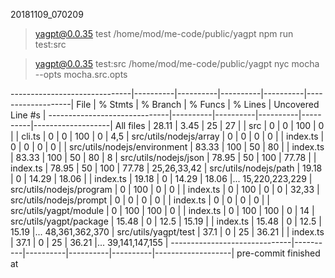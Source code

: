 20181109_070209

> yagpt@0.0.35 test /home/mod/me-code/public/yagpt
> npm run test:src


> yagpt@0.0.35 test:src /home/mod/me-code/public/yagpt
> nyc mocha --opts mocha.src.opts

------------------------------|----------|----------|----------|----------|-------------------|
File                          |  % Stmts | % Branch |  % Funcs |  % Lines | Uncovered Line #s |
------------------------------|----------|----------|----------|----------|-------------------|
All files                     |    28.11 |     3.45 |       25 |       27 |                   |
 src                          |        0 |        0 |      100 |        0 |                   |
  cli.ts                      |        0 |        0 |      100 |        0 |               4,5 |
 src/utils/nodejs/array       |        0 |        0 |        0 |        0 |                   |
  index.ts                    |        0 |        0 |        0 |        0 |                   |
 src/utils/nodejs/environment |    83.33 |      100 |       50 |       80 |                   |
  index.ts                    |    83.33 |      100 |       50 |       80 |                 8 |
 src/utils/nodejs/json        |    78.95 |       50 |      100 |    77.78 |                   |
  index.ts                    |    78.95 |       50 |      100 |    77.78 |       25,26,33,42 |
 src/utils/nodejs/path        |    19.18 |        0 |    14.29 |    18.06 |                   |
  index.ts                    |    19.18 |        0 |    14.29 |    18.06 |... 15,220,223,229 |
 src/utils/nodejs/program     |        0 |      100 |        0 |        0 |                   |
  index.ts                    |        0 |      100 |        0 |        0 |             32,33 |
 src/utils/nodejs/prompt      |        0 |        0 |        0 |        0 |                   |
  index.ts                    |        0 |        0 |        0 |        0 |                   |
 src/utils/yagpt/module       |        0 |      100 |      100 |        0 |                   |
  index.ts                    |        0 |      100 |      100 |        0 |                14 |
 src/utils/yagpt/package      |    15.48 |        0 |     12.5 |    15.19 |                   |
  index.ts                    |    15.48 |        0 |     12.5 |    15.19 |... 48,361,362,370 |
 src/utils/yagpt/test         |     37.1 |        0 |       25 |    36.21 |                   |
  index.ts                    |     37.1 |        0 |       25 |    36.21 |... 39,141,147,155 |
------------------------------|----------|----------|----------|----------|-------------------|
pre-commit finished at
